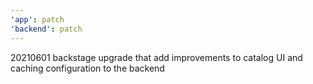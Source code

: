 ```yaml
---
'app': patch
'backend': patch
---
```


20210601 backstage upgrade that add improvements to catalog UI and caching configuration to the backend
